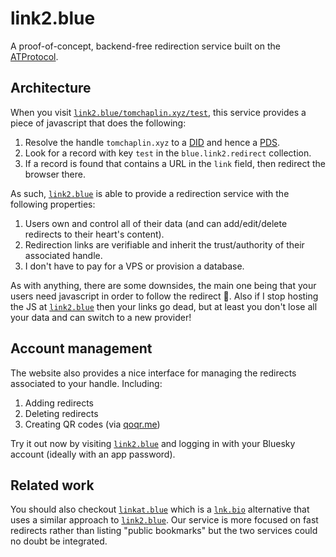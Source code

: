 # link2.blue

A proof-of-concept, backend-free redirection service built on the [ATProtocol](https://atproto.com/).

## Architecture

When you visit [`link2.blue/tomchaplin.xyz/test`](https://link2.blue/tomchaplin.xyz/test), this service provides a piece of javascript that does the following:

1. Resolve the handle `tomchaplin.xyz` to a [DID](https://atproto.com/specs/did) and hence a [PDS](https://atproto.com/specs/account).
2. Look for a record with key `test` in the `blue.link2.redirect` collection.
3. If a record is found that contains a URL in the `link`  field, then redirect the browser there.

As such, [`link2.blue`](https://link2.blue) is able to provide a redirection service with the following properties:

1. Users own and control all of their data (and can add/edit/delete redirects to their heart's content).
2. Redirection links are verifiable and inherit the trust/authority of their associated handle.
3. I don't have to pay for a VPS or provision a database.

As with anything, there are some downsides, the main one being that your users need javascript in order to follow the redirect 🤮.
Also if I stop hosting the JS at [`link2.blue`](https://link2.blue) then your links go dead, but at least you don't lose all your data and can switch to a new provider!

## Account management

The website also provides a nice interface for managing the redirects associated to your handle.
Including:

1. Adding redirects
2. Deleting redirects
3. Creating QR codes (via [qoqr.me](https://goqr.me/api/))

Try it out now by visiting [`link2.blue`](https://link2.blue) and logging in with your Bluesky account (ideally with an app password).

## Related work

You should also checkout [`linkat.blue`](https://linkat.blue/) which is a [`lnk.bio`](https://lnk.bio/) alternative that uses a similar approach to [`link2.blue`](https://link2.blue).
Our service is more focused on fast redirects rather than listing "public bookmarks" but the two services could no doubt be integrated.
